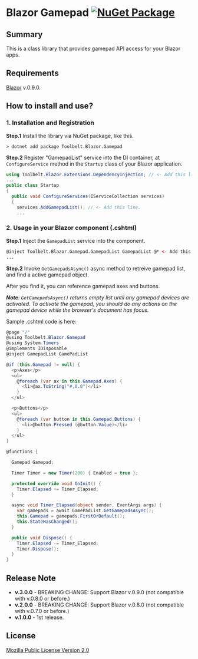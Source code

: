 # Blazor Gamepad [![NuGet Package](https://img.shields.io/nuget/v/Toolbelt.Blazor.Gamepad.svg)](https://www.nuget.org/packages/Toolbelt.Blazor.Gamepad/)

## Summary

This is a class library that provides gamepad API access for your Blazor apps.

## Requirements

[Blazor](https://blazor.net/) v.0.9.0.

## How to install and use?

### 1. Installation and Registration

**Step.1** Install the library via NuGet package, like this.

```shell
> dotnet add package Toolbelt.Blazor.Gamepad
```

**Step.2** Register "GamepadList" service into the DI container, at `ConfigureService` method in the `Startup` class of your Blazor application.

```csharp
using Toolbelt.Blazor.Extensions.DependencyInjection; // <- Add this line, and...
...
public class Startup
{
  public void ConfigureServices(IServiceCollection services)
  {
    services.AddGamepadList(); // <- Add this line.
    ...
```
### 2. Usage in your Blazor component (.cshtml)

**Step.1** Inject the `GamepadList` service into the component.

```html
@inject Toolbelt.Blazor.Gamepad.GamepadList GamepadList @* <- Add this. *@
...
```

**Step.2** Invoke `GetGamepadsAsync()` async method to retreive gamepad list, and find a active gamepad object.

After you find it, you can reference gamepad axes and buttons.

_**Note**:_ _`GetGamepadsAsync()` returns empty list until any gamepad devices are activated. To activate the gamepad, you should do any actions on the gamepad device while the browser's document has focus._

Sample .cshtml code is here:

```csharp
@page "/"
@using Toolbelt.Blazor.Gamepad
@using System.Timers
@implements IDisposable
@inject GamepadList GamePadList

@if (this.Gamepad != null) {
  <p>Axes</p>
  <ul>
    @foreach (var ax in this.Gamepad.Axes) {
      <li>@ax.ToString("#,0.0")</li>
    }
  </ul>

  <p>Buttons</p>
  <ul>
    @foreach (var button in this.Gamepad.Buttons) {
      <li>@button.Pressed (@button.Value)</li>
    }
  </ul>
}

@functions {

  Gamepad Gamepad;

  Timer Timer = new Timer(200) { Enabled = true };

  protected override void OnInit() {
    Timer.Elapsed += Timer_Elapsed;
  }

  async void Timer_Elapsed(object sender, EventArgs args) {
    var gamepads = await GamePadList.GetGamepadsAsync();
    this.Gamepad = gamepads.FirstOrDefault();
    this.StateHasChanged();
  }

  public void Dispose() {
    Timer.Elapsed -= Timer_Elapsed;
    Timer.Dispose();
  }
}
```

## Release Note

- **v.3.0.0** - BREAKING CHANGE: Support Blazor v.0.9.0 (not compatible with v.0.8.0 or before.)
- **v.2.0.0** - BREAKING CHANGE: Support Blazor v.0.8.0 (not compatible with v.0.7.0 or before.)
- **v.1.0.0** - 1st release.

## License

[Mozilla Public License Version 2.0](https://github.com/jsakamoto/Toolbelt.Blazor.Gamepad/blob/master/LICENSE)